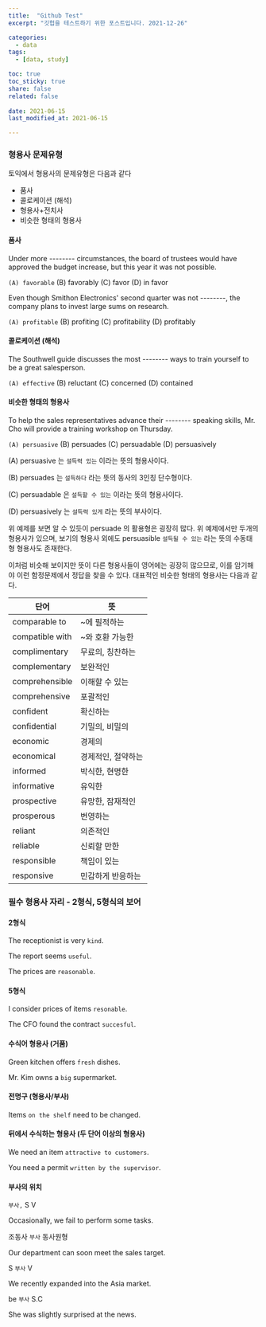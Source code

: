```yaml
---
title:  "Github Test"
excerpt: "깃헙을 테스트하기 위한 포스트입니다. 2021-12-26"

categories:
  - data
tags:
  - [data, study]

toc: true
toc_sticky: true
share: false
related: false
 
date: 2021-06-15
last_modified_at: 2021-06-15

---
```


### 형용사 문제유형

토익에서 형용사의 문제유형은 다음과 같다

- 품사
- 콜로케이션 (해석)
- 형용사+전치사
- 비슷한 형태의 형용사

#### 품사

Under more -------- circumstances, the board of trustees would have approved the budget increase, but this year it was not possible.

`(A) favorable`			(B) favorably			(C) favor			(D) in favor

Even though Smithon Electronics' second quarter was not --------, the company plans to invest large sums on research.

`(A) profitable`			(B) profiting			(C) profitability			(D) profitably

#### 콜로케이션 (해석)

The Southwell guide discusses the most -------- ways to train yourself to be a great salesperson.

`(A) effective`			(B) reluctant			(C) concerned			(D) contained

#### 비슷한 형태의 형용사

To help the sales representatives advance their -------- speaking skills, Mr. Cho will provide a training workshop on Thursday.

`(A) persuasive`			(B) persuades			(C) persuadable			(D) persuasively

(A) persuasive 는 `설득력 있는` 이라는 뜻의 형용사이다.

(B) persuades 는 `설득하다` 라는 뜻의 동사의 3인칭 단수형이다.

(C) persuadable 은 `설득할 수 있는` 이라는 뜻의 형용사이다.

(D) persuasively 는 `설득력 있게` 라는 뜻의 부사이다.

위 예제를 보면 알 수 있듯이 persuade 의 활용형은 굉장히 많다. 위 예제에서만 두개의 형용사가 있으며, 보기의 형용사 외에도 persuasible `설득될 수 있는` 라는 뜻의 수동태형 형용사도 존재한다.

이처럼 비슷해 보이지만 뜻이 다른 형용사들이 영어에는 굉장히 많으므로, 이를 암기해야 이런 함정문제에서 정답을 찾을 수 있다. 대표적인 비슷한 형태의 형용사는 다음과 같다.

| 단어            | 뜻                 |
| --------------- | ------------------ |
| comparable to   | ~에 필적하는       |
| compatible with | ~와 호환 가능한    |
| complimentary   | 무료의, 칭찬하는   |
| complementary   | 보완적인           |
| comprehensible  | 이해할 수 있는     |
| comprehensive   | 포괄적인           |
| confident       | 확신하는           |
| confidential    | 기밀의, 비밀의     |
| economic        | 경제의             |
| economical      | 경제적인, 절약하는 |
| informed        | 박식한, 현명한     |
| informative     | 유익한             |
| prospective     | 유망한, 잠재적인   |
| prosperous      | 번영하는           |
| reliant         | 의존적인           |
| reliable        | 신뢰할 만한        |
| responsible     | 책임이 있는        |
| responsive      | 민감하게 반응하는  |

### 필수 형용사 자리 - 2형식, 5형식의 보어

#### 2형식

The receptionist is very `kind`.

The report seems `useful`.

The prices are `reasonable`.

#### 5형식

I consider prices of items `resonable`.

The CFO found the contract `succesful`.

#### 수식어 형용사 (거품)

Green kitchen offers `fresh` dishes.

Mr. Kim owns a `big` supermarket.

#### 전명구 (형용사/부사)

Items `on the shelf` need to be changed.

#### 뒤에서 수식하는 형용사 (두 단어 이상의 형용사)

We need an item `attractive to customers`.

You need a permit `written by the supervisor`.

#### 부사의 위치

`부사,` S V

Occasionally, we fail to perform some tasks.

조동사 `부사` 동사원형

Our department can soon meet the sales target.

S `부사` V

We recently expanded into the Asia market.

be `부사` S.C

She was slightly surprised at the news.